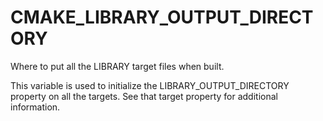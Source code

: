   

# CMAKE_LIBRARY_OUTPUT_DIRECTORY  
Where to put all the LIBRARY
target files when built.  

This variable is used to initialize the LIBRARY_OUTPUT_DIRECTORY
property on all the targets.  See that target property for additional
information.  

